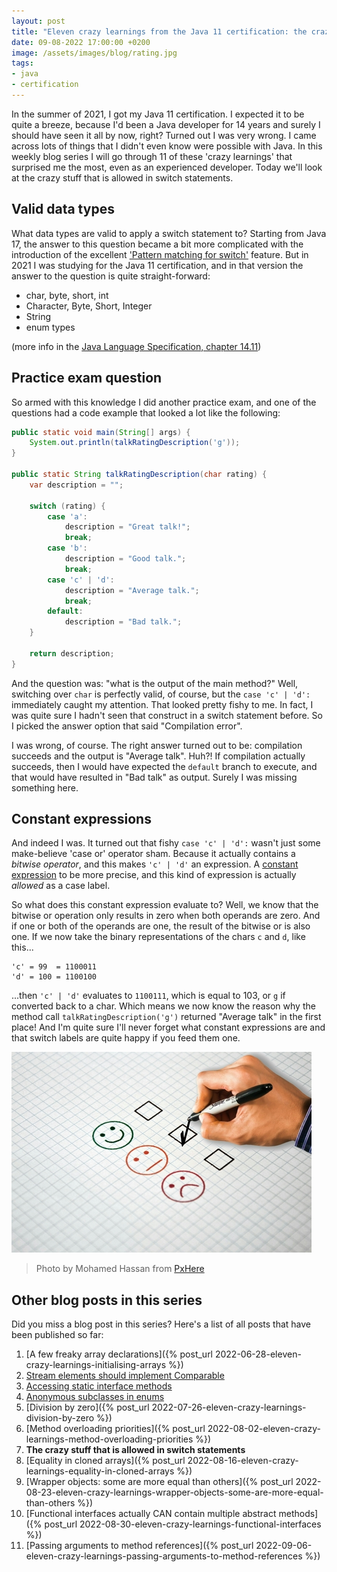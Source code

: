 ```yaml
---
layout: post
title: "Eleven crazy learnings from the Java 11 certification: the crazy stuff that is allowed in switch statements (7/11)"
date: 09-08-2022 17:00:00 +0200
image: /assets/images/blog/rating.jpg
tags: 
- java
- certification
---
```


In the summer of 2021, I got my Java 11 certification. I expected it to be quite a breeze, because I'd been a Java developer for 14 years and surely I should have seen it all by now, right? Turned out I was very wrong. I came across lots of things that I didn't even know were possible with Java. In this weekly blog series I will go through 11 of these 'crazy learnings' that surprised me the most, even as an experienced developer. Today we'll look at the crazy stuff that is allowed in switch statements.

## Valid data types

What data types are valid to apply a switch statement to?
Starting from Java 17, the answer to this question became a bit more complicated with the introduction of the excellent ['Pattern matching for switch'](https://openjdk.org/jeps/406) feature.
But in 2021 I was studying for the Java 11 certification, and in that version the answer to the question is quite straight-forward:

* char, byte, short, int
* Character, Byte, Short, Integer
* String
* enum types

(more info in the [Java Language Specification, chapter 14.11](https://docs.oracle.com/javase/specs/jls/se11/html/jls-14.html#jls-14.11))

## Practice exam question

So armed with this knowledge I did another practice exam, and one of the questions had a code example that looked a lot like the following:

```java
public static void main(String[] args) {
    System.out.println(talkRatingDescription('g'));
}

public static String talkRatingDescription(char rating) {
    var description = "";

    switch (rating) {
        case 'a':
            description = "Great talk!";
            break;
        case 'b':
            description = "Good talk.";
            break;
        case 'c' | 'd':
            description = "Average talk.";
            break;
        default:
            description = "Bad talk.";
    }

    return description;
}
```

And the question was: "what is the output of the main method?"
Well, switching over `char` is perfectly valid, of course, but the `case 'c' | 'd':` immediately caught my attention.
That looked pretty fishy to me. 
In fact, I was quite sure I hadn't seen that construct in a switch statement before.
So I picked the answer option that said "Compilation error".

I was wrong, of course.
The right answer turned out to be:  compilation succeeds and the output is "Average talk".
Huh?!
If compilation actually succeeds, then I would have expected the `default` branch to execute, and that would have resulted in "Bad talk" as output.
Surely I was missing something here.

## Constant expressions

And indeed I was.
It turned out that fishy `case 'c' | 'd':` wasn't just some make-believe 'case or' operator sham.
Because it actually contains a *bitwise operator*, and this makes `'c' | 'd'` an expression.
A [constant expression](https://docs.oracle.com/javase/specs/jls/se11/html/jls-15.html#jls-ConstantExpression) to be more precise, and this kind of expression is actually *allowed* as a case label.

So what does this constant expression evaluate to?
Well, we know that the bitwise or operation only results in zero when both operands are zero.
And if one or both of the operands are one, the result of the bitwise or is also one.
If we now take the binary representations of the chars `c` and `d`, like this...

```
'c' = 99  = 1100011
'd' = 100 = 1100100
```

...then `'c' | 'd'` evaluates to `1100111`, which is equal to 103, or `g` if converted back to a char.
Which means we now know the reason why the method call `talkRatingDescription('g')` returned "Average talk" in the first place!
And I'm quite sure I'll never forget what constant expressions are and that switch labels are quite happy if you feed them one.

![Rating](/assets/images/blog/rating.jpg)
> Photo by Mohamed Hassan from <a href="https://pxhere.com/nl/photo/1451207">PxHere</a>

## Other blog posts in this series

Did you miss a blog post in this series? Here's a list of all posts that have been published so far:

1. [A few freaky array declarations]({% post_url 2022-06-28-eleven-crazy-learnings-initialising-arrays %})
2. [Stream elements should implement Comparable](/2022/07/05/eleven-crazy-learnings-stream-elements-comparable.html)
3. [Accessing static interface methods](/2022/07/12/eleven-crazy-learnings-accessing-static-interface-methods.html)
4. [Anonymous subclasses in enums](/2022/07/19/eleven-crazy-learnings-anonymous-subclass-in-enum.html)
5. [Division by zero]({% post_url 2022-07-26-eleven-crazy-learnings-division-by-zero %})
6. [Method overloading priorities]({% post_url 2022-08-02-eleven-crazy-learnings-method-overloading-priorities %})
7. **The crazy stuff that is allowed in switch statements**
8. [Equality in cloned arrays]({% post_url 2022-08-16-eleven-crazy-learnings-equality-in-cloned-arrays %})
9. [Wrapper objects: some are more equal than others]({% post_url 2022-08-23-eleven-crazy-learnings-wrapper-objects-some-are-more-equal-than-others %})
10. [Functional interfaces actually CAN contain multiple abstract methods]({% post_url 2022-08-30-eleven-crazy-learnings-functional-interfaces %})
11. [Passing arguments to method references]({% post_url 2022-09-06-eleven-crazy-learnings-passing-arguments-to-method-references %})
